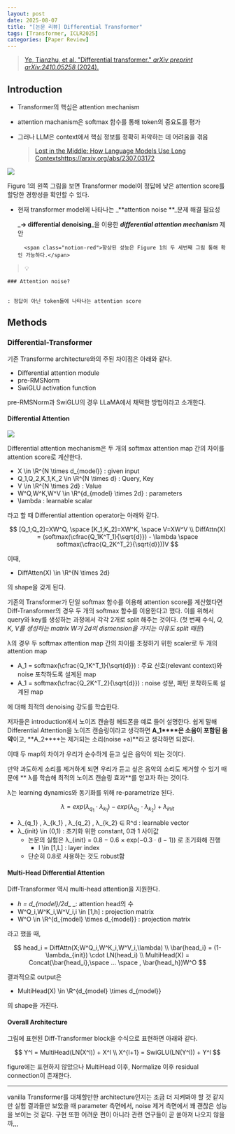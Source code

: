 ```yaml
---
layout: post
date: 2025-08-07
title: "[논문 리뷰] Differential Transformer"
tags: [Transformer, ICLR2025]
categories: [Paper Review]
---
```


> [Ye, Tianzhu, et al. "Differential transformer." ](https://arxiv.org/abs/2410.05258)[_arXiv preprint arXiv:2410.05258_](https://arxiv.org/abs/2410.05258)[ (2024).](https://arxiv.org/abs/2410.05258)



## Introduction

- Transformer의 핵심은 attention mechanism
- attention machanism은 softmax 함수를 통해 token의 중요도를 평가
- 그러나 LLM은 context에서 핵심 정보를 정확히 파악하는 데 어려움을 겪음

	> [Lost in the Middle: How Language Models Use Long Contextshttps://arxiv.org/abs/2307.03172](https://arxiv.org/abs/2307.03172)


![](https://prod-files-secure.s3.us-west-2.amazonaws.com/542b861c-36a8-4051-84e5-8804b6728dba/9083ea56-691a-4752-ae26-47f403431ac8/image.png?X-Amz-Algorithm=AWS4-HMAC-SHA256&X-Amz-Content-Sha256=UNSIGNED-PAYLOAD&X-Amz-Credential=ASIAZI2LB4662HF3XAXM%2F20250822%2Fus-west-2%2Fs3%2Faws4_request&X-Amz-Date=20250822T160112Z&X-Amz-Expires=3600&X-Amz-Security-Token=IQoJb3JpZ2luX2VjEMD%2F%2F%2F%2F%2F%2F%2F%2F%2F%2FwEaCXVzLXdlc3QtMiJHMEUCIGiH6kXKzZnZkT1rDllIToI0vwkk6Mzr3j%2FXkSHpCzRIAiEAllwLRfLna787VHR822etpwfBRgNE1wl5d%2BAQQPC7OkAq%2FwMIGRAAGgw2Mzc0MjMxODM4MDUiDCXm7sBaY8qd3ppOrircA3M4zmNngBJmdnIINVFDPNx2nOIj5hK4EweI3TT%2BW%2B7GSC8%2Fp75h96ZAhiKjzmr3Ijfh9ac8zdvutV4tf8tTChfgd7FAcxCe1I%2Fwn0p8ejG%2Fo1K%2FQIshi6ECerwPrIMAjJmJCpSHv6UV%2FJ6%2BID1oZhHIFGpCHS3j177cdhEanER2hISTBe2W0zelWH2GOF2IEM8EbJ4Lh3OdExm48SxUQG3VrotZmaEJdN6K1wYOsb7D6brmQEJyYPl2jOFEH1hQ6TDNNELnMurhaRJ9SjS8olveATkeUzFNE9FqjgxfTD1lCuE14tXhRxloBRcI5OEVYouzk%2BgPK1JlWv9L4QyEZcR%2FmkdcHsfG9xNxk4uyI0QVDrGvn7MknmXb8XuhYRMvo3poULO2UFS4DpogdDT1SkA%2FK6XeMMJsVEAxMwZf9%2BkIjn%2F0JmbQpXPGdoFFLQE%2BqY7XP4Hr1E8DEYFjGnF3cbtoP5Rhklr5oq0hUllNvc6BeqSoBZTBjCdcH8kPfJoZlcucspFOrZHEBGOqp9DZlz5ZniYqmkVtBBLK9%2FujlsFU6WQGi1UOR644N3USIzyTet4DCa%2FcGx2z6Qlk39Bl2u0etEH4bI%2B10sn0jBeYU09vbSSe0MeMm4aiRPh1MKecosUGOqUBDDRHLNU6SG0S5Z2DQe7A6R4PoXjrtv2c2ubgtklfVC%2B%2F408zPYM0RjAmE3JuRsHjG9dxIkBdEl2Pn3LQltZljqoVBNvFuZUImRK4oYr4eWK2yYK2dn4b20JKGi1M8ouhgbxtJdQYAf4nzBJ7wVE2DjaRnctrJ5FkJtBG%2BrHfOvQN3GfttB2ZoknR05zgbjKH8KX0DmetBJnExuA7pHtNc7mfuRwb&X-Amz-Signature=64b6215b81c512b8502bbb3e27224288453369302293dcca318296bfe4c6c544&X-Amz-SignedHeaders=host&x-amz-checksum-mode=ENABLED&x-id=GetObject)


Figure 1의 왼쪽 그림을 보면 Transformer model이 정답에 낮은 attention score를 할당한 경향성을 확인할 수 있다.

- 현재 transformer model에 나타나는 _**attention noise **_문제 해결 필요성

	_**→ differential denoising**_을 이용한 _**differential attention mechanism**_ 제안


		<span class="notion-red">향상된 성능은 Figure 1의 두 세번째 그림 통해 확인 가능하다.</span>


> 💡 


	### Attention noise?


	: 정답이 아닌 token들에 나타나는 attention score



## Methods



### Differential-Transformer


기존 Transforme architecture와의 주된 차이점은 아래와 같다.

- Differential attention module
- pre-RMSNorm
- SwiGLU activation function

pre-RMSNorm과 SwiGLU의 경우 LLaMA에서 채택한 방법이라고 소개한다.



#### Differential Attention


![](https://prod-files-secure.s3.us-west-2.amazonaws.com/542b861c-36a8-4051-84e5-8804b6728dba/116d70b2-1963-4810-9167-f4c7d8a06e8f/image.png?X-Amz-Algorithm=AWS4-HMAC-SHA256&X-Amz-Content-Sha256=UNSIGNED-PAYLOAD&X-Amz-Credential=ASIAZI2LB4662HF3XAXM%2F20250822%2Fus-west-2%2Fs3%2Faws4_request&X-Amz-Date=20250822T160112Z&X-Amz-Expires=3600&X-Amz-Security-Token=IQoJb3JpZ2luX2VjEMD%2F%2F%2F%2F%2F%2F%2F%2F%2F%2FwEaCXVzLXdlc3QtMiJHMEUCIGiH6kXKzZnZkT1rDllIToI0vwkk6Mzr3j%2FXkSHpCzRIAiEAllwLRfLna787VHR822etpwfBRgNE1wl5d%2BAQQPC7OkAq%2FwMIGRAAGgw2Mzc0MjMxODM4MDUiDCXm7sBaY8qd3ppOrircA3M4zmNngBJmdnIINVFDPNx2nOIj5hK4EweI3TT%2BW%2B7GSC8%2Fp75h96ZAhiKjzmr3Ijfh9ac8zdvutV4tf8tTChfgd7FAcxCe1I%2Fwn0p8ejG%2Fo1K%2FQIshi6ECerwPrIMAjJmJCpSHv6UV%2FJ6%2BID1oZhHIFGpCHS3j177cdhEanER2hISTBe2W0zelWH2GOF2IEM8EbJ4Lh3OdExm48SxUQG3VrotZmaEJdN6K1wYOsb7D6brmQEJyYPl2jOFEH1hQ6TDNNELnMurhaRJ9SjS8olveATkeUzFNE9FqjgxfTD1lCuE14tXhRxloBRcI5OEVYouzk%2BgPK1JlWv9L4QyEZcR%2FmkdcHsfG9xNxk4uyI0QVDrGvn7MknmXb8XuhYRMvo3poULO2UFS4DpogdDT1SkA%2FK6XeMMJsVEAxMwZf9%2BkIjn%2F0JmbQpXPGdoFFLQE%2BqY7XP4Hr1E8DEYFjGnF3cbtoP5Rhklr5oq0hUllNvc6BeqSoBZTBjCdcH8kPfJoZlcucspFOrZHEBGOqp9DZlz5ZniYqmkVtBBLK9%2FujlsFU6WQGi1UOR644N3USIzyTet4DCa%2FcGx2z6Qlk39Bl2u0etEH4bI%2B10sn0jBeYU09vbSSe0MeMm4aiRPh1MKecosUGOqUBDDRHLNU6SG0S5Z2DQe7A6R4PoXjrtv2c2ubgtklfVC%2B%2F408zPYM0RjAmE3JuRsHjG9dxIkBdEl2Pn3LQltZljqoVBNvFuZUImRK4oYr4eWK2yYK2dn4b20JKGi1M8ouhgbxtJdQYAf4nzBJ7wVE2DjaRnctrJ5FkJtBG%2BrHfOvQN3GfttB2ZoknR05zgbjKH8KX0DmetBJnExuA7pHtNc7mfuRwb&X-Amz-Signature=13707320e9c80e22b92a065f79ebdadb109d421708e91d36454787062820ead4&X-Amz-SignedHeaders=host&x-amz-checksum-mode=ENABLED&x-id=GetObject)


Differential attention mechanism은 두 개의 softmax attention map 간의 차이를 attention score로 계산한다.

- X \in \R^{N \times d\_{model}} : given input
- Q\_1,Q\_2,K\_1,K\_2 \in \R^{N \times d} : Query, Key
- V \in \R^{N \times 2d} : Value
- W^Q,W^K,W^V \in \R^{d\_{model} \times 2d} : parameters
- \lambda : learnable scalar

라고 할 때 Differential attention operator는 아래와 같다.


$$
[Q_1;Q_2]=XW^Q, \space [K_1;K_2]=XW^K, \space V=XW^V \\
DiffAttn(X) = (softmax(\cfrac{Q_1K^T_1}{\sqrt{d}}) - \lambda \space softmax(\cfrac{Q_2K^T_2}{\sqrt{d}}))V
$$


이때,

- DiffAtten(X) \in \R^{N \times 2d}

의 shape을 갖게 된다.


기존의 Transformer가 단일 softmax 함수를 이용해 attention score를 계산했다면 Diff-Transformer의 경우 두 개의 softmax 함수를 이용한다고 했다. 이를 위해서 query와 key를 생성하는 과정에서 각각 2개로 split 해주는 것이다. <span class="notion-red">(첫 번째 수식, </span><span class="notion-red">_Q, K, V를 생성하는 matrix W가 2d의 dismension을 가지는 이유도 split 때문_</span><span class="notion-red">)</span>


 λ의 경우 두 softmax attention map 간의 차이를 조정하기 위한 scaler로 두 개의 attention map

- A\_1 = softmax(\cfrac{Q\_1K^T\_1}{\sqrt{d}}) : 주요 신호(relevant context)와 noise 포착하도록 설계된 map
- A\_1 = softmax(\cfrac{Q\_2K^T\_2}{\sqrt{d}}) : noise 성분, 패턴 포착하도록 설계된 map 

에 대해 최적의 denoising 강도를 학습한다.


저자들은 introduction에서 노이즈 캔슬링 헤드폰을 예로 들어 설명한다. 쉽게 말해 Differential Attention을 노이즈 캔슬링이라고 생각하면 **A\_1****은 소음이 포함된 음악**이고, **A\_2****는 제거되는 소리(noise +a)**라고 생각하면 되겠다. 


이때 두 map의 차이가 우리가 순수하게 듣고 싶은 음악이 되는 것이다. 


만약 과도하게 소리를 제거하게 되면 우리가 듣고 싶은 음악의 소리도 제거할 수 있기 때문에 ** λ를 학습해 최적의 노이즈 캔슬링 효과**를 얻고자 하는 것이다.


λ는 learning dynamics와 동기화를 위해 re-parametrize 된다.


$$
\lambda = exp(\lambda_{q_1} \cdot \lambda_{k_1}) - exp(\lambda_{q_2} \cdot \lambda_{k_2}) + \lambda_{init}
$$

- λ\_{q\_1} , λ\_{k\_1} , λ\_{q\_2} , λ\_{k\_2} ∈ R^d : learnable vector
- λ\_{init} \in (0,1) : 초기화 위한 constant, 0과 1 사이값
	- 논문의 실험은 λ\_{init} = 0.8 − 0.6 × exp(−0.3 · (l − 1)) 로 초기화해 진행
		- l \in [1,L] : layer index
	- 단순히 0.8로 사용하는 것도 robust함


#### **Multi-Head Differential Attention**


Diff-Transformer 역시 multi-head attention을 지원한다.

- _h = d\_{model}/2d__ _: attention head의 수
- W^Q\_i,W^K\_i,W^V\_i,i \in [1,h] : projection matrix
- W^O \in \R^{d\_{model} \times d\_{model}} : projection matrix

라고 했을 때,


$$
head_i = DiffAttn(X;W^Q_i,W^K_i,W^V_i,\lambda) \\
\bar{head_i} = (1-\lambda_{init}) \cdot LN(head_i) \\
MultiHead(X) = Concat(\bar{head_i},\space ... \space , \bar{head_h})W^O
$$


결과적으로 output은

- MultiHead(X) \in \R^{d\_{model} \times d\_{model}}

의 shape을 가진다.



#### Overall Architecture


그림에 표현된 Diff-Transformer block을 수식으로 표현하면 아래와 같다.


$$
Y^l = MultiHead(LN(X^l)) + X^l \\
X^{l+1} = SwiGLU(LN(Y^l)) + Y^l
$$


figure에는 표현하지 않았으나 MultiHead 이후, Normalize 이후 residual connection이 존재한다.


---


vanilla Transformer를 대체할만한 architecture인지는 조금 더 지켜봐야 할 것 같지만 실험 결과들만 보았을 때 parameter 측면에서, noise 제거 측면에서 꽤 괜찮은 성능을 보이는 것 같다. 구현 또한 어려운 편이 아니라 관련 연구들이 곧 쏟아져 나오지 않을까,,,

